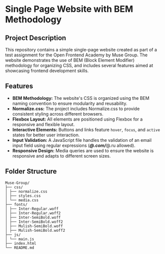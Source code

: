 # Single Page Website with BEM Methodology

## Project Description

This repository contains a simple single-page website created as part of a test assignment for the Open Frontend Academy by Muse Group. The website demonstrates the use of BEM (Block Element Modifier) methodology for organizing CSS, and includes several features aimed at showcasing frontend development skills.

## Features

- **BEM Methodology:** The website's CSS is organized using the BEM naming convention to ensure modularity and reusability.
- **Normalize.css:** The project includes Normalize.css to provide consistent styling across different browsers.
- **Flexbox Layout:** All elements are positioned using Flexbox for a responsive and flexible layout.
- **Interactive Elements:** Buttons and links feature `hover`, `focus`, and `active` states for better user interaction.
- **Input Validation:** A JavaScript file handles the validation of an email input field using regular expressions (***@.com/***@.ru allowed).
- **Responsive Design:** Media queries are used to ensure the website is responsive and adapts to different screen sizes.

## Folder Structure
```
Muse-Group/
├── css/
│ ├── normalize.css
│ ├── styles.css
│ └── media.css
├── fonts/
│ ├── Inter-Regular.woff
│ ├── Inter-Regular.woff2
│ ├── Inter-SemiBold.woff
│ ├── Inter-SemiBold.woff2
│ ├── Mulish-SemiBold.woff
│ ├── Mulish-SemiBold.woff2
├── js/
│ └── main.js
├── index.html
└── README.md
```
